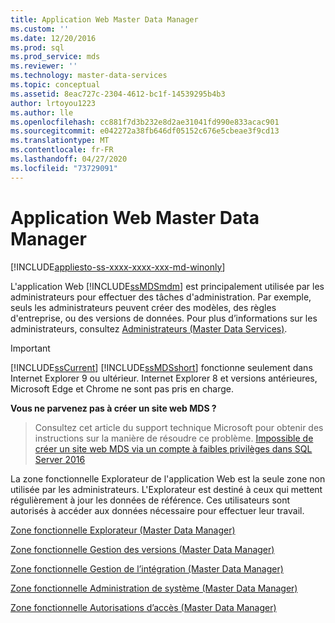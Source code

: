 ```yaml
---
title: Application Web Master Data Manager
ms.custom: ''
ms.date: 12/20/2016
ms.prod: sql
ms.prod_service: mds
ms.reviewer: ''
ms.technology: master-data-services
ms.topic: conceptual
ms.assetid: 8eac727c-2304-4612-bc1f-14539295b4b3
author: lrtoyou1223
ms.author: lle
ms.openlocfilehash: cc881f7d3b232e8d2ae31041fd990e833acac901
ms.sourcegitcommit: e042272a38fb646df05152c676e5cbeae3f9cd13
ms.translationtype: MT
ms.contentlocale: fr-FR
ms.lasthandoff: 04/27/2020
ms.locfileid: "73729091"
---
```

# <a name="master-data-manager-web-application"></a>Application Web Master Data Manager

[!INCLUDE[appliesto-ss-xxxx-xxxx-xxx-md-winonly](../includes/appliesto-ss-xxxx-xxxx-xxx-md-winonly.md)]

  L'application Web [!INCLUDE[ssMDSmdm](../includes/ssmdsmdm-md.md)] est principalement utilisée par les administrateurs pour effectuer des tâches d'administration. Par exemple, seuls les administrateurs peuvent créer des modèles, des règles d'entreprise, ou des versions de données. Pour plus d’informations sur les administrateurs, consultez [Administrateurs &#40;Master Data Services&#41;](../master-data-services/administrators-master-data-services.md).  
  
> [!IMPORTANT]
>  [!INCLUDE[ssCurrent](../includes/sscurrent-md.md)] [!INCLUDE[ssMDSshort](../includes/ssmdsshort-md.md)] fonctionne seulement dans Internet Explorer 9 ou ultérieur. Internet Explorer 8 et versions antérieures, Microsoft Edge et Chrome ne sont pas pris en charge.  
> 
> **Vous ne parvenez pas à créer un site web MDS ?**
> >Consultez cet article du support technique Microsoft pour obtenir des instructions sur la manière de résoudre ce problème.
> [Impossible de créer un site web MDS via un compte à faibles privilèges dans SQL Server 2016](https://aka.ms/mdssupport) 
  
 La zone fonctionnelle Explorateur de l'application Web est la seule zone non utilisée par les administrateurs. L'Explorateur est destiné à ceux qui mettent régulièrement à jour les données de référence. Ces utilisateurs sont autorisés à accéder aux données nécessaire pour effectuer leur travail.  
  
 [Zone fonctionnelle Explorateur &#40;Master Data Manager&#41;](../master-data-services/explorer-functional-area-master-data-manager.md)  
  
 [Zone fonctionnelle Gestion des versions &#40;Master Data Manager&#41;](../master-data-services/version-management-functional-area-master-data-manager.md)  
  
 [Zone fonctionnelle Gestion de l’intégration &#40;Master Data Manager&#41;](../master-data-services/integration-management-functional-area-master-data-manager.md)  
  
 [Zone fonctionnelle Administration de système &#40;Master Data Manager&#41;](../master-data-services/system-administration-functional-area-master-data-manager.md)  
  
 [Zone fonctionnelle Autorisations d’accès &#40;Master Data Manager&#41;](../master-data-services/user-and-group-permissions-functional-area-master-data-manager.md)  
  
  
